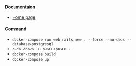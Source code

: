 #### Documentaion
  + [Home page](https://docs.docker.com/compose/rails/)


#### Command
  + `docker-compose run web rails new . --force --no-deps --database=postgresql`
  + `sudo chown -R $USER:$USER .`
  + `docker-compose build`
  + `docker-compose up`